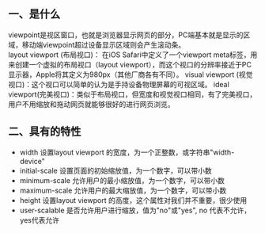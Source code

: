 ## 一、是什么
viewpoint是视区窗口，也就是浏览器显示网页的部分，PC端基本就是显示的区域，移动端viewpoint超过设备显示区域则会产生滚动条。  
layout viewport (布局视口)：  在iOS Safari中定义了一个viewport meta标签，用来创建一个虚拟的布局视口（layout viewport），而这个视口的分辨率接近于PC显示器，Apple将其定义为980px（其他厂商各有不同）。
visual viewport (视觉视口)：这个视口可以简单的认为是手持设备物理屏幕的可视区域。 
ideal viewport(完美视口)：类似于布局视口，但宽度和视觉视口相同，有了完美视口，用户不用缩放和拖动网页就能够很好的进行网页浏览。


## 二、具有的特性
- width	设置layout viewport 的宽度，为一个正整数，或字符串"width-device"
- initial-scale	设置页面的初始缩放值，为一个数字，可以带小数
- minimum-scale	允许用户的最小缩放值，为一个数字，可以带小数
- maximum-scale	允许用户的最大缩放值，为一个数字，可以带小数
- height	设置layout viewport 的高度，这个属性对我们并不重要，很少使用
- user-scalable	是否允许用户进行缩放，值为"no"或"yes", no 代表不允许，yes代表允许
